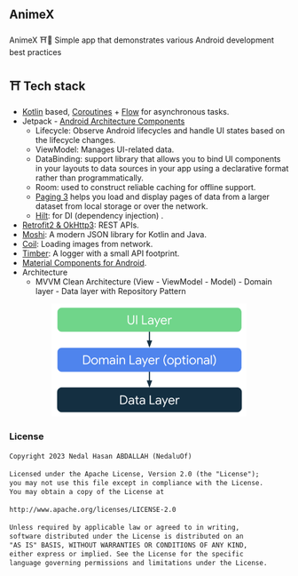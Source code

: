## 󠀢AnimeX
AnimeX ⛩️🌸 Simple app that demonstrates various Android development best practices
  


## ⛩️ Tech stack

- [Kotlin](https://kotlinlang.org/) based, [Coroutines](https://github.com/Kotlin/kotlinx.coroutines) + [Flow](https://kotlin.github.io/kotlinx.coroutines/kotlinx-coroutines-core/kotlinx.coroutines.flow/) for asynchronous tasks.
- Jetpack - [Android Architecture Components](https://developer.android.com/topic/libraries/architecture)
  - Lifecycle: Observe Android lifecycles and handle UI states based on the lifecycle changes.
  - ViewModel: Manages UI-related data.
  - DataBinding: support library that allows you to bind UI components in your layouts to data sources in your app using a declarative format rather than programmatically.
  - Room: used to construct reliable caching for offline support.
  - [Paging 3](https://developer.android.com/topic/libraries/architecture/paging/v3-overview) helps you load and display pages of data from a larger dataset from local storage or over the network.
  - [Hilt](https://dagger.dev/hilt/): for DI (dependency injection) .  
- [Retrofit2 & OkHttp3](https://github.com/square/retrofit): REST APIs.
- [Moshi](https://github.com/square/moshi/): A modern JSON library for Kotlin and Java.
- [Coil](https://github.com/coil-kt/coil): Loading images from network.
- [Timber](https://github.com/JakeWharton/timber): A logger with a small API footprint.
- [Material Components for Android](https://github.com/material-components/material-components-android).
- Architecture
  - MVVM Clean Architecture (View - ViewModel - Model) - Domain layer - Data layer with Repository Pattern
<p align="center">
    <img src="https://github.com/nedaluof/Quotes/blob/master/screen_shots/mad_arch_overview.png?raw=true" width="350">
</p>




### License

```
Copyright 2023 Nedal Hasan ABDALLAH (NedaluOf)

Licensed under the Apache License, Version 2.0 (the "License");
you may not use this file except in compliance with the License.
You may obtain a copy of the License at

http://www.apache.org/licenses/LICENSE-2.0

Unless required by applicable law or agreed to in writing,
software distributed under the License is distributed on an 
"AS IS" BASIS, WITHOUT WARRANTIES OR CONDITIONS OF ANY KIND,
either express or implied. See the License for the specific 
language governing permissions and limitations under the License.

```
